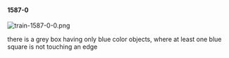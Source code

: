 #### 1587-0
![train-1587-0-0.png](https://github.com/lil-lab/nlvr/raw/master/nlvr/train/images/4/train-1587-0-0.png "train-1587-0-0.png")

there is a grey box having only blue color objects, where at least one blue square is not touching an edge